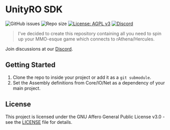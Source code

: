 # UnityRO SDK

![GitHub issues](https://img.shields.io/github/issues/def-not-a-game-studio/unityro-sdk)
![Repo size](https://img.shields.io/github/repo-size/def-not-a-game-studio/unityro-sdk)
[![License: AGPL v3](https://img.shields.io/badge/License-AGPL%20v3-blue.svg)](LICENSE)
[![Discord](https://img.shields.io/discord/780225096463286273.svg?label=&logo=discord&logoColor=ffffff&color=7389D8&labelColor=6A7EC2)](https://discord.gg/YZjGanTNb5)

> I've decided to create this repository containing all you need to spin up your MMO-esque game which connects to rAthena/Hercules.

Join discussions at our [Discord](https://discord.gg/YZjGanTNb5).

## Getting Started

1. Clone the repo to inside your project or add it as a `git submodule`.
2. Set the Assembly definitions from Core/IO/Net as a dependency of your main project.

## License

This project is licensed under the GNU Affero General Public License v3.0 - see the [LICENSE](LICENSE) file for details.